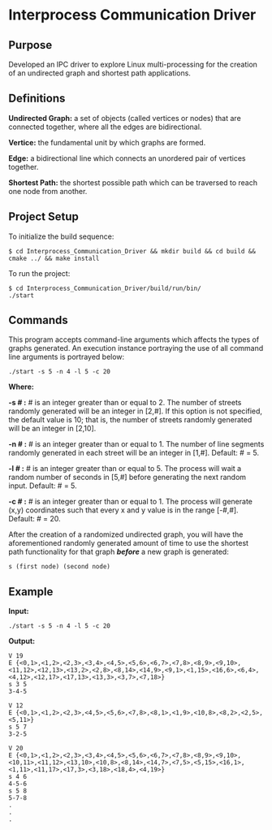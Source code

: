 # Interprocess Communication Driver

## Purpose
Developed an IPC driver to explore Linux multi-processing for the creation of an undirected graph and shortest path applications.

## Definitions
**Undirected Graph:** a set of objects (called vertices or nodes) that are connected together, where all the edges are bidirectional.

**Vertice:** the fundamental unit by which graphs are formed.

**Edge:** a bidirectional line which connects an unordered pair of vertices together.

**Shortest Path:** the shortest possible path which can be traversed to reach one node from another.

## Project Setup
To initialize the build sequence:
```
$ cd Interprocess_Communication_Driver && mkdir build && cd build && cmake ../ && make install 
```
To run the project:
```
$ cd Interprocess_Communication_Driver/build/run/bin/
./start
```

## Commands
This program accepts command-line arguments which affects the types of graphs generated. An execution instance portraying the use of all command line arguments is portrayed below:
```
./start -s 5 -n 4 -l 5 -c 20
```
**Where:**

**-s # :** # is an integer greater than or equal to 2. The number of streets randomly generated will be an integer in [2,#]. If this option is not specified, the default value is 10; that is, the number of streets randomly generated will be an integer in [2,10].

**-n # :** # is an integer greater than or equal to 1. The number of line segments randomly generated in each street will be an integer in [1,#]. Default: # = 5.

**-l # :** # is an integer greater than or equal to 5. The process will wait a random number of seconds in [5,#] before generating the next random input. Default: # = 5.

**-c # :** # is an integer greater than or equal to 1. The process will generate (x,y) coordinates such that every x and y value is in the range [-#,#]. Default: # = 20.

After the creation of a randomized undirected graph, you will have the aforementioned randomly generated amount of time to use the shortest path functionality for that graph **_before_** a new graph is generated:
```
s (first node) (second node)
```

## Example

**Input:**
```
./start -s 5 -n 4 -l 5 -c 20
```

**Output:**
```
V 19
E {<0,1>,<1,2>,<2,3>,<3,4>,<4,5>,<5,6>,<6,7>,<7,8>,<8,9>,<9,10>,<11,12>,<12,13>,<13,2>,<2,8>,<8,14>,<14,9>,<9,1>,<1,15>,<16,6>,<6,4>,<4,12>,<12,17>,<17,13>,<13,3>,<3,7>,<7,18>}
s 3 5
3-4-5

V 12
E {<0,1>,<1,2>,<2,3>,<4,5>,<5,6>,<7,8>,<8,1>,<1,9>,<10,8>,<8,2>,<2,5>,<5,11>}
s 5 7
3-2-5

V 20
E {<0,1>,<1,2>,<2,3>,<3,4>,<4,5>,<5,6>,<6,7>,<7,8>,<8,9>,<9,10>,<10,11>,<11,12>,<13,10>,<10,8>,<8,14>,<14,7>,<7,5>,<5,15>,<16,1>,<1,11>,<11,17>,<17,3>,<3,18>,<18,4>,<4,19>}
s 4 6
4-5-6
s 5 8
5-7-8
.
.
.
```


